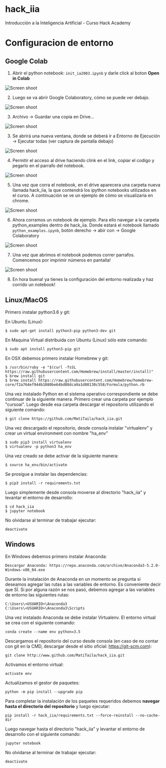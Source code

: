 # hack_iia
Introducción a la Inteligencia Artificial - Curso Hack Academy

# Configuracion de entorno

## Google Colab

1) Abrir el python notebook: ```init_ia2003.ipynb``` y darle click al boton **Open in Colab**

![Screen shoot](images/Screenshot_init.png)

2) Luego se va abrir Google Colaboratory, cómo se puede ver debajo.

![Screen shoot](images/Screenshot_colab.png)

3) Archivo -> Guardar una copia en Drive...

![Screen shoot](images/Screenshot_ipynb_copy.png)

3) Se abrirá una nueva ventana, donde se deberá ir a Entorno de Ejecución -> Ejecutar todas (ver captura de pantalla debajo)

![Screen shoot](images/Screenshot_run.png) 

4) Permitir el acceso al drive haciendo clink en el link, copiar el codigo y pegarlo en el parrafo del notebook.

![Screen shoot](images/Screenshot_link.png)  

5) Una vez que corra el notebook, en el drive aparecera una carpeta nueva llamada hack_iia, la que contendrá los ipython notebooks utilizados en el curso. A continuación se ve un ejemplo de cómo se visualizaría en chrome.

![Screen shoot](images/Screenshot_drive.png)  

6) Ahora corramos un notebook de ejemplo. Para ello navegar a la carpeta python_examples dentro de hack_iia. Donde estará el notebook llamado ```python_examples.ipynb```, botón derecho -> abir con -> Google Colaboratory

![Screen shoot](images/Screenshot_example_run.png)   

7) Una vez que abrimos el notebook podemos correr parrafos. Comencemos por imprimir números en pantalla!

![Screen shoot](images/Screenshot_run_python_examples.png)   

8) En hora buena! ya tienes la configuración del entorno realizada y haz corrido un notebook!




## Linux/MacOS

Primero instalar python3.6 y git:

En Ubuntu (Linux):
```
$ sudo apt-get install python3-pip python3-dev git
```

En Maquina Virtual distribuida con Ubuntu (Linux) sólo este comando:
```
$ sudo apt install python3-pip git
```

En OSX debemos primero instalar Homebrew y git:
```
$ /usr/bin/ruby -e "$(curl -fsSL https://raw.githubusercontent.com/Homebrew/install/master/install)"
$ brew install git
$ brew install https://raw.githubusercontent.com/Homebrew/homebrew-core/f2a764ef944b1080be64bd88dca9a1d80130c558/Formula/python.rb
```

Una vez instalado Python en el sistema operativo correspondiente se debe continuar de la siguiente manera. Primero crear una carpeta por ejemplo "cursoai". Luego desde esa carpeta descargar el repositorio utilizando el siguiente comando:
```
$ git clone https://github.com/MatiTaila/hack_iia.git

```

Una vez descargado el repositorio, desde consola instalar "virtualenv" y crear un virtual environment con nombre "ha_env"

```
$ sudo pip3 install virtualenv
$ virtualenv -p python3 ha_env
```

Una vez creado se debe activar de la siguiente manera:

```
$ source ha_env/bin/activate
```
Se prosigue a instalar las dependencias:
```
$ pip3 install -r requirements.txt
```

Luego simplemente desde consola moverse al directorio "hack_iia" y levantar el entorno de desarrollo:
```
$ cd hack_iia
$ jupyter notebook
```
No olvidarse al terminar de trabajar ejecutar:
```
deactivate
```

## Windows

En Windows debemos primero instalar Anaconda:

```
Descargar Anaconda: https://repo.anaconda.com/archive/Anaconda3-5.2.0-Windows-x86_64.exe
```

Durante la instalación de Anaconda en un momento se pregunta si deseamos agregar las rutas a las variables de entorno. Es conveniente decir que SÍ. Si por alguna razón se nos pasó, debemos agregar a las variables de entorno las siguientes rutas:

```
C:\Users\<USUARIO>\Anaconda3
C:\Users\<USUARIO>\Anaconda3\Scripts
```

Una vez instalado Anaconda se debe instalar Virtualenv. El entorno virtual se crea con el siguiente comando:
```
conda create --name env python=3.5
```

Descargamos el repositorio del curso desde consola (en caso de no contar con git en la CMD, descargar desde el sitio oficial: https://git-scm.com):
```
git clone http://www.github.com/MatiTaila/hack_iia.git
```

Activamos el entorno virtual: 
```
activate env
```
Actualizamos el gestor de paquetes:
```
python -m pip install --upgrade pip
```
Para completar la instalación de los paquetes requeridos debemos **navegar hasta el directorio del repositorio** y luego ejecutar:
```
pip install -r hack_iia/requirements.txt --force-reinstall --no-cache-dir
```
Luego navegar hasta el directorio "hack_iia" y levantar el entorno de desarrollo con el siguiente comando:
```
jupyter notebook
```
No olvidarse al terminar de trabajar ejecutar:
```
deactivate
```

